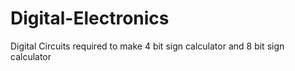 # Digital-Electronics
Digital Circuits required to make 4 bit sign calculator and 8 bit sign calculator
